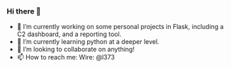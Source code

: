 ### Hi there 👋
- 🔭 I’m currently working on some personal projects in Flask, including a C2 dashboard, and a reporting tool. 
- 🌱 I’m currently learning python at a deeper level. 
- 👯 I’m looking to collaborate on anything!  
- 📫 How to reach me: Wire: @l373

